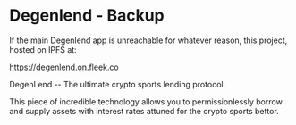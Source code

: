 # Degenlend - Backup

If the main Degenlend app is unreachable for whatever reason, this project, hosted on IPFS at:

https://degenlend.on.fleek.co



DegenLend -- The ultimate crypto sports lending protocol.

This piece of incredible technology allows you to permissionlessly borrow and supply assets with interest rates attuned for the crypto sports bettor.